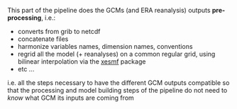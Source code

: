 This part of the pipeline does the GCMs (and ERA reanalysis) outputs **pre-processing**, i.e.: 

+ converts from grib to netcdf 
+ concatenate files 
+ harmonize variables names, dimension names, conventions
+ regrid all the model (+ reanalyses) on a common regular grid, using bilinear interpolation via the [xesmf](https://xesmf.readthedocs.io/en/latest/) package
+ etc ... 

i.e. all the steps necessary to have the different GCM outputs compatible so that the processing and model building steps of the pipeline do not need to *know* what GCM its inputs are coming from 
